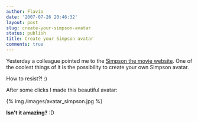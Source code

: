 ```yaml
---
author: Flavio
date: '2007-07-26 20:46:32'
layout: post
slug: create-your-simpson-avatar
status: publish
title: Create your Simpson avatar
comments: true
---
```


Yesterday a colleague pointed me to the [Simpson the movie website](http://www.simpsonsmovie.com/main.html).
One of the coolest things of it is the possibility to create your own Simpson avatar.

How to resist?! :)

After some clicks I made this beautiful avatar:

{% img /images/avatar_simpson.jpg %}

**Isn't it amazing?** :D

